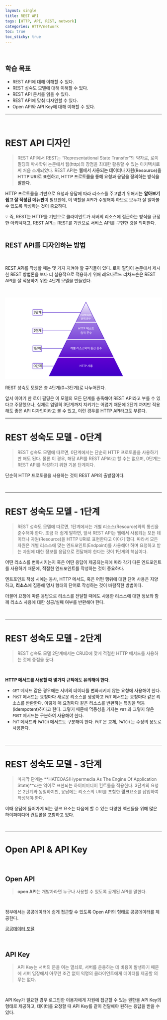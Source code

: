 ```yaml
---
layout: single
title: REST API
tags: [HTTP, API, REST, network]
categories: HTTP/network
toc: true
toc_sticky: true
---
```


<br />

## **학습 목표**

- REST API에 대해 이해할 수 있다.
- REST 성숙도 모델에 대해 이해할 수 있다.
- REST API 문서를 읽을 수 있다.
- REST API에 맞춰 디자인할 수 있다.
- Open API와 API Key에 대해 이해할 수 있다.

---

<br />

# REST API 디자인

> REST API에서 REST는 “Representational State Transfer”의 약자로, 로이 필딩의 박사학위 논문에서 웹(http)의 장점을 최대한 활용할 수 있는 아키텍처로써 처음 소개되었다. REST API는 **웹에서 사용되는 데이터나 자원(Resource)을 HTTP URI로 표현하고, HTTP 프로토콜을 통해 요청과 응답을 정의하는 방식을 말한다.**

HTTP 프로토콜을 기반으로 요청과 응답에 따라 리소스를 주고받기 위해서는 **알아보기 쉽고 잘 작성된 메뉴판**이 필요한데, 이 역할을 API가 수행해야 하므로 모두가 잘 알아볼 수 있도록 작성하는 것이 중요하다.

<aside>
💡 즉, REST는 HTTP를 기반으로 클라이언트가 서버의 리소스에 접근하는 방식을 규정한 아키텍처고, REST API는 REST를 기반으로 서비스 API를 구현한 것을 의미한다.
</aside>

<br/>

## REST API를 디자인하는 방법

&nbsp;

REST API를 작성할 때는 몇 가지 지켜야 할 규칙들이 있다. 로이 필딩이 논문에서 제시한 REST 방법론을 보다 더 실용적으로 적용하기 위해 레오나르드 리차드슨은 REST API를 잘 적용하기 위한 4단계 모델을 만들었다.

<br/>

![001](/images/2022-12-02-rest-api/001.png)

REST 성숙도 모델은 총 4단계(0~3단계)로 나누어진다.

앞서 이야기 한 로이 필딩은 이 모델의 모든 단계를 충족해야 REST API라고 부를 수 있다고 주장했으나, 실제로 엄밀히 3단계까지 지키기는 어렵기 때문에 2단계 까지만 적용해도 좋은 API 디자인이라고 볼 수 있고, 이런 경우를 HTTP API라고도 부른다.

---

# REST 성숙도 모델 - 0단계

> REST 성숙도 모델에 따르면, 0단계에서는 단순히 HTTP 프로토콜을 사용하기만 해도 된다. 물론 이 경우, 해당 API를 REST API라고 할 수는 없으며, 0단계는 REST API를 작성하기 위한 기본 단계이다.

단순히 HTTP 프로토콜을 사용하는 것이 REST API의 출발점이다.

<br/>

---

# REST 성숙도 모델 - 1단계

> REST 성숙도 모델에 따르면, 1단계에서는 개별 리소스(Resource)와의 통신을 준수해야 한다.
> 조금 더 쉽게 말하면, 앞서 REST API는 웹에서 사용되는 모든 데이터나 자원(Resource)을 HTTP URI로 표현한다고 이야기 했다. 따라서 모든 자원은 개별 리소스에 맞는 엔드포인트(Endpoint)를 사용해야 하며 요청하고 받는 자원에 대한 정보를 응답으로 전달해야 한다는 것이 1단계의 핵심이다.

어떤 리소스를 변화시키는지 혹은 어떤 응답이 제공되는지에 따라 각기 다른 엔드포인트를 사용하기 때문에, 적절한 엔드포인트를 작성하는 것이 중요하다.

엔트포인트 작성 시에는 동사, HTTP 메서드, 혹은 어떤 행위에 대한 단어 사용은 지양하고, **리소스**에 집중해 명사 형태의 단어로 작성하는 것이 바람직한 방법이다.

더불어 요청에 따른 응답으로 리소스를 전달할 때에도 사용한 리소스에 대한 정보와 함께 리소스 사용에 대한 성공/실패 여부를 반환해야 한다.

<br/>

---

# REST 성숙도 모델 - 2단계

> REST 성숙도 모델 2단계에서는 CRUD에 맞게 적절한 HTTP 메서드를 사용하는 것에 중점을 둔다.

<br/>

**HTTP 메서드를 사용할 때 몇가지 규칙에도 유의해야 한다.**

- `GET` 메서드 같은 경우에는 서버의 데이터를 변화시키지 않는 요청에 사용해야 한다.
- `POST` 메서드는 요청마다 새로운 리소스를 생성하고 `PUT` 메서드는 요청마다 같은 리소스를 반환한다. 이렇게 매 요청마다 같은 리소스를 반환하는 특징을 멱등(idempotent)하다고 한다. 그렇기 때문에 멱등성을 가지는 `PUT` 과 그렇지 않은 `POST` 메서드는 구분하여 사용해야 한다.
- `PUT` 메서드와 `PATCH` 메서드도 구분해야 한다. `PUT` 은 교체, `PATCH` 는 수정의 용도로 사용한다.

<br/>

---

# REST 성숙도 모델 - 3단계

> 마지막 단계는 **HATEOAS(Hypermedia As The Engine Of Application State)**라는 약어로 표현되는 하이퍼미디어 컨트롤을 적용한다. 3단계의 요청은 2단계와 동일하지만, 응답에는 리소스의 URI를 포함한 **링크**요소를 삽입하여 작성해야 한다.

이때 응답에 들어가게 되는 링크 요소는 다음에 할 수 있는 다양한 액션들을 위해 많은 하이퍼미디어 컨트롤을 포함하고 있다.

<br/>

---

# Open API & API Key

&nbsp;

## Open API

> **open API**는 개발자라면 누구나 사용할 수 있도록 공개된 API를 말한다.

&nbsp;

정부에서는 공공데이터에 쉽게 접근할 수 있도록 Open API의 형태로 공공데이터를 제공한다.

[공공데이터 포털](https://www.data.go.kr/)

<br/>

## API Key

> API Key는 서버의 문을 여는 열쇠로, 서버를 운용하는 데 비용이 발생하기 때문에 서버 입장에서 아무런 조건 없이 익명의 클라이언트에게 데이터를 제공할 의무는 없다.

&nbsp;

API Key가 필요한 경우 로그인한 이용자에게 자원에 접근할 수 있는 권한을 API Key의 형태로 제공하고, 데이터를 요청할 때 API Key를 같이 전달해야 원하는 응답을 받을 수 있다.

<br/>
